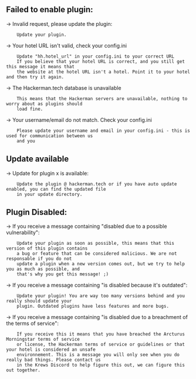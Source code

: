 ## Failed to enable plugin:
-> Invalid request, please update the plugin:

		Update your plugin.
		
-> Your hotel URL isn't valid, check your config.ini

		Update "hh.hotel_url" in your config.ini to your correct URL
		If you believe that your hotel URL is correct, and you still get this message it means that
		the website at the hotel URL isn't a hotel. Point it to your hotel and then try it again.
		
-> The Hackerman.tech database is unavailable

		This means that the Hackerman servers are unavailable, nothing to worry about as plugins should
		load fine.
		
-> Your username/email do not match. Check your config.ini
	
		Please update your username and email in your config.ini - this is used for communication between us
		and you

## Update available 

-> Update for plugin x is available:

		Update the plugin @ hackerman.tech or if you have auto update enabled, you can find the updated file
		in your update directory.


## Plugin Disabled:

-> If you receive a message containing "disabled due to a possible vulnerability":

		Update your plugin as soon as possible, this means that this version of this plugin contains
		a bug or feature that can be considered malicious. We are not responsable if you do not
		update a plugin when a new version comes out, but we try to help you as much as possible, and
		that's why you get this message! ;)
		
-> If you receive a message containing "is disabled because it's outdated":
		
		Update your plugin! You are way too many versions behind and you really should update your
		plugin. Outdated plugins have less features and more bugs. 
		
		
-> If you receive a message containing "is disabled due to a breachment of the terms of service":

		If you receive this it means that you have breached the Arcturus Morningstar terms of service
		or license, the Hackerman terms of service or guidelines or that your hotel is considered an unsafe
		environnement. This is a message you will only see when you do really bad things. Please contact us
		in the Krews Discord to help figure this out, we can figure this out together.